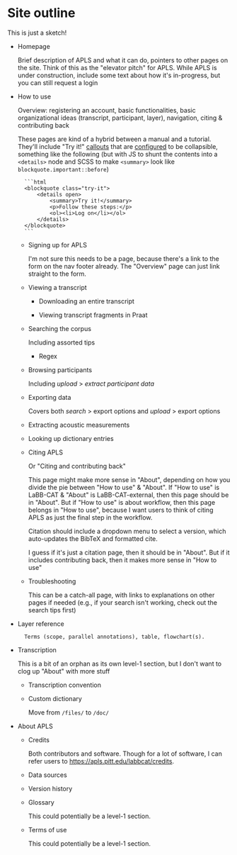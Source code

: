 # Site outline

This is just a sketch!

- Homepage
	
	Brief description of APLS and what it can do, pointers to other pages on the site.
	Think of this as the "elevator pitch" for APLS.
	While APLS is under construction, include some text about how it's in-progress, but you can still request a login

- How to use
	
	Overview: registering an account, basic functionalities, basic organizational ideas (transcript, participant, layer), navigation, citing & contributing back
	
	These pages are kind of a hybrid between a manual and a tutorial.
	They'll include "Try it!" [callouts](https://just-the-docs.com/docs/ui-components/callouts/) that are [configured](https://github.com/just-the-docs/just-the-docs/blob/main/_includes/css/callouts.scss.liquid) to be collapsible, something like the following (but with JS to shunt the contents into a `<details>` node and SCSS to make `<summary>` look like `blockquote.important::before`)
	
		```html
		<blockquote class="try-it">
			<details open>
				<summary>Try it!</summary>
				<p>Follow these steps:</p>
				<ol><li>Log on</li></ol>
			</details>
		</blockquote>
		```
	
	- Signing up for APLS
		
		I'm not sure this needs to be a page, because there's a link to the form on the nav footer already.
		The "Overview" page can just link straight to the form.
	
	- Viewing a transcript
	
		- Downloading an entire transcript
		
		- Viewing transcript fragments in Praat
	
	- Searching the corpus
		
		Including assorted tips
		
		- Regex
	
	- Browsing participants
		
		Including _upload_ > _extract participant data_
	
	- Exporting data
		
		Covers both _search_ > export options and _upload_ > export options
	
	- Extracting acoustic measurements
	
	- Looking up dictionary entries
		
	- Citing APLS
		
		Or "Citing and contributing back"
		
		This page might make more sense in "About", depending on how you divide the pie between "How to use" & "About".
		If "How to use" is LaBB-CAT & "About" is LaBB-CAT-external, then this page should be in "About".
		But if "How to use" is about workflow, then this page belongs in "How to use", because I want users to think of citing APLS as just the final step in the workflow.
		
		Citation should include a dropdown menu to select a version, which auto-updates the BibTeX and formatted cite.
		
		I guess if it's just a citation page, then it should be in "About".
		But if it includes contributing back, then it makes more sense in "How to use"
	
	- Troubleshooting
		
		This can be a catch-all page, with links to explanations on other pages if needed (e.g., if your search isn't working, check out the search tips first)

- Layer reference
		
		Terms (scope, parallel annotations), table, flowchart(s).

- Transcription
	
	This is a bit of an orphan as its own level-1 section, but I don't want to clog up "About" with more stuff
	
	- Transcription convention
	
	- Custom dictionary
		
		Move from `/files/` to `/doc/`
	
- About APLS
	
	- Credits
		
		Both contributors and software.
		Though for a lot of software, I can refer users to https://apls.pitt.edu/labbcat/credits.
	
	- Data sources
	
	- Version history
	
	- Glossary
		
		This could potentially be a level-1 section.
	
	- Terms of use
		
		This could potentially be a level-1 section.

